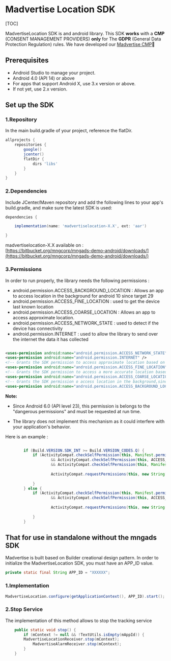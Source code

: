 # Madvertise Location SDK

[TOC]

MadvertiseLocation SDK is and android library. This SDK **works** with a **CMP** (CONSENT MANAGEMENT PROVIDERS) **only** for The **GDPR** (General Data Protection Regulation) rules. We have developed our [Madvertise CMP]

## Prerequisites

 - Android Studio to manage your project.
 - Android 4.0 (API 14) or above 
 - For apps that support Android X, use 3.x version or above. 
 - If not yet, use 2.x version.

## Set up the SDK

### 1.Repository
In the main build.gradle of your project, reference the flatDir. 

```groovy
allprojects {
    repositories {
        google()
        jcenter()
        flatDir {
            dirs 'libs'
        }
    }
}
```

### 2.Dependencies
Include JCenter/Maven repository and add the following lines to your app's build.gradle, and make sure the latest SDK is used:

```groovy
dependencies {

    implementation(name: 'madvertiselocation-X.X', ext: 'aar')

}
```


madvertiselocation-X.X available on : [https://bitbucket.org/mngcorp/mngads-demo-android/downloads/](https://bitbucket.org/mngcorp/mngads-demo-android/downloads/)


### 3.Permissions
In order to run properly, the library needs the following permissions : 

* android.permission.ACCESS_BACKGROUND_LOCATION : Allows an app to access location in the background for android 10 since target 29
* android.permission.ACCESS_FINE_LOCATION : used to get the device last known location
* android.permission.ACCESS_COARSE_LOCATION : Allows an app to access approximate location.
* android.permission.ACCESS_NETWORK_STATE : used to detect if the device has connectivity
* android.permission.INTERNET : used to allow the library to send over the internet the data it has collected

```xml

<uses-permission android:name="android.permission.ACCESS_NETWORK_STATE" />
<uses-permission android:name="android.permission.INTERNET" />
<!-- Grants the SDK permission to access approximate location based on cell tower. -->
<uses-permission android:name="android.permission.ACCESS_FINE_LOCATION" />
<!-- Grants the SDK permission to access a more accurate location based on GPS. -->
<uses-permission android:name="android.permission.ACCESS_COARSE_LOCATION" />
<!-- Grants the SDK permission o access location in the background,since android 10 and target 29. -->
<uses-permission android:name="android.permission.ACCESS_BACKGROUND_LOCATION" />

```


**Note:**

- Since Android 6.0 (API level 23), this permission is belongs to the "dangerous permissions" and must be requested at run time.

- The library does not implement this mechanism as it could interfere with your application's behavior.

Here is an example :

```java

        if (Build.VERSION.SDK_INT >= Build.VERSION_CODES.Q) {
            if (ActivityCompat.checkSelfPermission(this, Manifest.permission.ACCESS_FINE_LOCATION) != PackageManager.PERMISSION_GRANTED
                    && ActivityCompat.checkSelfPermission(this, ACCESS_COARSE_LOCATION) != PackageManager.PERMISSION_GRANTED
                    && ActivityCompat.checkSelfPermission(this, Manifest.permission.ACCESS_BACKGROUND_LOCATION) != PackageManager.PERMISSION_GRANTED) {
                    
                    ActivityCompat.requestPermissions(this, new String[]{Manifest.permission.ACCESS_FINE_LOCATION, Manifest.permission.ACCESS_COARSE_LOCATION, Manifest.permission.ACCESS_BACKGROUND_LOCATION}, LOCATION_REQUEST_CODE);
			
            }
        } else {
            if (ActivityCompat.checkSelfPermission(this, Manifest.permission.ACCESS_FINE_LOCATION) != PackageManager.PERMISSION_GRANTED
                    && ActivityCompat.checkSelfPermission(this, ACCESS_COARSE_LOCATION) != PackageManager.PERMISSION_GRANTED) {
                    
                    ActivityCompat.requestPermissions(this, new String[]{Manifest.permission.ACCESS_FINE_LOCATION, Manifest.permission.ACCESS_COARSE_LOCATION}, LOCATION_REQUEST_CODE);
                
            }
        }

```

## That for use in standalone without the mngads SDK

Madvertise is built based on Builder creational design pattern.
In order to initialize the MadvertiseLocation SDK, you must have an APP_ID value. 

```java
private static final String APP_ID = "XXXXXX";

```

### 1.Implementation 

```java
MadvertiseLocation.configure(getApplicationContext(), APP_ID).start();
```


### 2.Stop Service 
The implementation of this method allows to stop the tracking service

```java
    public static void stop() {
        if (mContext != null && !TextUtils.isEmpty(mAppId)) {
        MadvertiseLocationReceiver.stop(mContext);
            MadvertiseAlarmReceiver.stop(mContext);
        }
    }
```
        



[madvertiselocation-x.aar]:https://bitbucket.org/mngcorp/mngads-demo-android/downloads/
[Madvertise CMP]:https://bitbucket.org/mngcorp/madvertise-gdpr-cmp-android/wiki/Home
